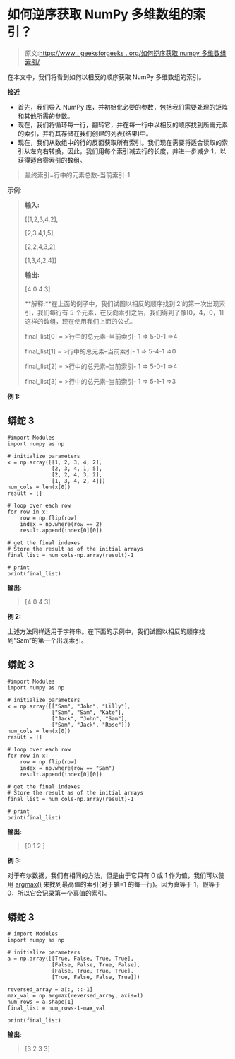 # 如何逆序获取 NumPy 多维数组的索引？

> 原文:[https://www . geeksforgeeks . org/如何逆序获取 numpy 多维数组索引/](https://www.geeksforgeeks.org/how-to-get-index-of-numpy-multidimensional-array-in-reverse-order/)

在本文中，我们将看到如何以相反的顺序获取 NumPy 多维数组的索引。

**接近**

*   首先，我们导入 NumPy 库，并初始化必要的参数，包括我们需要处理的矩阵和其他所需的参数。
*   现在，我们将循环每一行，翻转它，并在每一行中以相反的顺序找到所需元素的索引，并将其存储在我们创建的列表(结果)中。
*   现在，我们从数组中的行的反面获取所有索引。我们现在需要将适合读取的索引从左向右转换，因此，我们用每个索引减去行的长度，并进一步减少 1，以获得适合零索引的数组。

> 最终索引=行中的元素总数-当前索引-1

示例:

> **输入:**
> 
> [[1,2,3,4,2],
> 
> [2,3,4,1,5],
> 
> [2,2,4,3,2],
> 
> [1,3,4,2,4]]
> 
> **输出:**
> 
> [4 0 4 3]
> 
> **解释:**在上面的例子中，我们试图以相反的顺序找到‘2’的第一次出现索引，我们每行有 5 个元素，在反向索引之后，我们得到了像[0，4，0，1]这样的数组，现在使用我们上面的公式。
> 
> final_list[0] = >行中的总元素–当前索引- 1 => 5-0-1 =>4
> 
> final_list[1] = >行中的总元素–当前索引- 1 => 5-4-1 =>0
> 
> final_list[2] = >行中的总元素–当前索引- 1 => 5-0-1 =>4
> 
> final_list[3] = >行中的总元素–当前索引- 1 => 5-1-1 =>3

**例 1:**

## 蟒蛇 3

```
#import Modules
import numpy as np

# initialize parameters
x = np.array([[1, 2, 3, 4, 2],
              [2, 3, 4, 1, 5],
              [2, 2, 4, 3, 2],
              [1, 3, 4, 2, 4]])  
num_cols = len(x[0])  
result = []  

# loop over each row
for row in x:  
    row = np.flip(row)  
    index = np.where(row == 2)  
    result.append(index[0][0])  

# get the final indexes
# Store the result as of the initial arrays
final_list = num_cols-np.array(result)-1

# print
print(final_list)  
```

**输出:**

> [4 0 4 3]

**例 2:**

上述方法同样适用于字符串。在下面的示例中，我们试图以相反的顺序找到“Sam”的第一个出现索引。

## 蟒蛇 3

```
#import Modules
import numpy as np

# initialize parameters
x = np.array([["Sam", "John", "Lilly"],
              ["Sam", "Sam", "Kate"],
              ["Jack", "John", "Sam"],
              ["Sam", "Jack", "Rose"]]) 
num_cols = len(x[0]) 
result = [] 

# loop over each row
for row in x: 
    row = np.flip(row)  
    index = np.where(row == "Sam")  
    result.append(index[0][0]) 

# get the final indexes
# Store the result as of the initial arrays
final_list = num_cols-np.array(result)-1

# print
print(final_list)  
```

**输出:**

> [0 1 2 ]

**例 3:**

对于布尔数据，我们有相同的方法，但是由于它只有 0 或 1 作为值，我们可以使用 [argmax()](https://www.geeksforgeeks.org/numpy-argmax-python/) 来找到最高值的索引(对于轴=1 的每一行)。因为真等于 1，假等于 0，所以它会记录第一个真值的索引。

## 蟒蛇 3

```
# import Modules
import numpy as np

# initialize parameters
a = np.array([[True, False, True, True],
              [False, False, True, False],
              [False, True, True, True],
              [True, False, False, True]])

reversed_array = a[:, ::-1]
max_val = np.argmax(reversed_array, axis=1)
num_rows = a.shape[1]  
final_list = num_rows-1-max_val  

print(final_list)  
```

**输出:**

> [3 2 3 3]